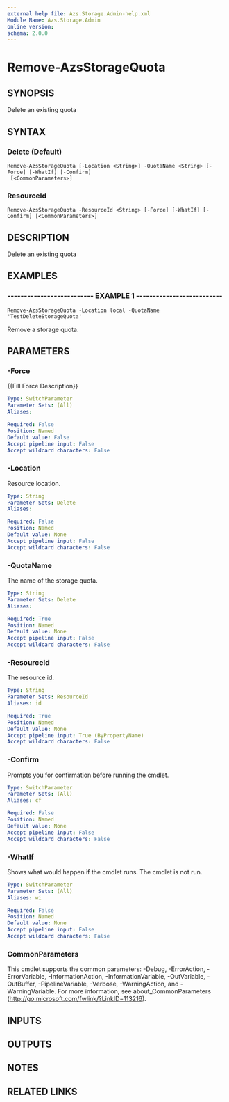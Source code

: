 ```yaml
---
external help file: Azs.Storage.Admin-help.xml
Module Name: Azs.Storage.Admin
online version: 
schema: 2.0.0
---
```


# Remove-AzsStorageQuota

## SYNOPSIS
Delete an existing quota

## SYNTAX

### Delete (Default)
```
Remove-AzsStorageQuota [-Location <String>] -QuotaName <String> [-Force] [-WhatIf] [-Confirm]
 [<CommonParameters>]
```

### ResourceId
```
Remove-AzsStorageQuota -ResourceId <String> [-Force] [-WhatIf] [-Confirm] [<CommonParameters>]
```

## DESCRIPTION
Delete an existing quota

## EXAMPLES

### -------------------------- EXAMPLE 1 --------------------------
```
Remove-AzsStorageQuota -Location local -QuotaName 'TestDeleteStorageQuota'
```

Remove a storage quota.

## PARAMETERS

### -Force
{{Fill Force Description}}

```yaml
Type: SwitchParameter
Parameter Sets: (All)
Aliases: 

Required: False
Position: Named
Default value: False
Accept pipeline input: False
Accept wildcard characters: False
```

### -Location
Resource location.

```yaml
Type: String
Parameter Sets: Delete
Aliases: 

Required: False
Position: Named
Default value: None
Accept pipeline input: False
Accept wildcard characters: False
```

### -QuotaName
The name of the storage quota.

```yaml
Type: String
Parameter Sets: Delete
Aliases: 

Required: True
Position: Named
Default value: None
Accept pipeline input: False
Accept wildcard characters: False
```

### -ResourceId
The resource id.

```yaml
Type: String
Parameter Sets: ResourceId
Aliases: id

Required: True
Position: Named
Default value: None
Accept pipeline input: True (ByPropertyName)
Accept wildcard characters: False
```

### -Confirm
Prompts you for confirmation before running the cmdlet.

```yaml
Type: SwitchParameter
Parameter Sets: (All)
Aliases: cf

Required: False
Position: Named
Default value: None
Accept pipeline input: False
Accept wildcard characters: False
```

### -WhatIf
Shows what would happen if the cmdlet runs.
The cmdlet is not run.

```yaml
Type: SwitchParameter
Parameter Sets: (All)
Aliases: wi

Required: False
Position: Named
Default value: None
Accept pipeline input: False
Accept wildcard characters: False
```

### CommonParameters
This cmdlet supports the common parameters: -Debug, -ErrorAction, -ErrorVariable, -InformationAction, -InformationVariable, -OutVariable, -OutBuffer, -PipelineVariable, -Verbose, -WarningAction, and -WarningVariable. For more information, see about_CommonParameters (http://go.microsoft.com/fwlink/?LinkID=113216).

## INPUTS

## OUTPUTS

## NOTES

## RELATED LINKS

